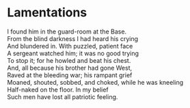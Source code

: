# Lamentations

I found him in the guard-room at the Base.  
From the blind darkness I had heard his crying  
And blundered in. With puzzled, patient face  
A sergeant watched him; it was no good trying  
To stop it; for he howled and beat his chest.  
And, all because his brother had gone West,  
Raved at the bleeding war; his rampant grief  
Moaned, shouted, sobbed, and choked, while he was kneeling  
Half-naked on the floor. In my belief  
Such men have lost all patriotic feeling.